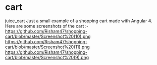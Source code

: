# cart
juice_cart
Just a small example of a shopping cart made with Angular 4.
Here are some screenshots of the cart :-
https://github.com/Risham47/shopping-cart/blob/master/Screenshot%20(10).png
https://github.com/Risham47/shopping-cart/blob/master/Screenshot%20(11).png
https://github.com/Risham47/shopping-cart/blob/master/Screenshot%20(9).png
